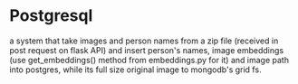 # Postgresql
 a system that take images and person names from a zip file (received in post request on flask API) and insert person's names, image embeddings (use get_embeddings() method from embeddings.py for it) and image path into postgres, while its full size original image to mongodb's grid fs.
